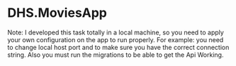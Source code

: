 # DHS.MoviesApp

Note: I developed this task totally in a local machine, so you need to apply your own configuration on the app to run properly. 
For example: you need to change local host port and to make sure you have the correct connection string.
Also you must run the migrations to be able to get the Api Working.
